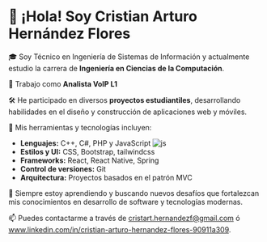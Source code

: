 # 👋 ¡Hola! Soy Cristian Arturo Hernández Flores

🎓 Soy Técnico en Ingeniería de Sistemas de Información y actualmente estudio la carrera de **Ingeniería en Ciencias de la Computación**.

💼 Trabajo como **Analista VoIP L1**

🛠️ He participado en diversos **proyectos estudiantiles**, desarrollando habilidades en el diseño y construcción de aplicaciones web y móviles.

🔧 Mis herramientas y tecnologías incluyen:
- **Lenguajes:** C++, C#, PHP y JavaScript ![js](https://github.com/user-attachments/assets/b62f83c2-9b9f-4303-9a42-5399b1bce4ca)
- **Estilos y UI:** CSS, Bootstrap, tailwindcss
- **Frameworks:** React, React Native, Spring
- **Control de versiones:** Git
- **Arquitectura:** Proyectos basados en el patrón MVC

🚀 Siempre estoy aprendiendo y buscando nuevos desafíos que fortalezcan mis conocimientos en desarrollo de software y tecnologías modernas.

📫 Puedes contactarme a través de cristart.hernandezf@gmail.com ó www.linkedin.com/in/cristian-arturo-hernandez-flores-90911a309.

<!--
**CristianHF29/CristianHF29** is a ✨ _special_ ✨ repository because its `README.md` (this file) appears on your GitHub profile.

Here are some ideas to get you started:

- 🔭 I’m currently working on ...
- 🌱 I’m currently learning ...
- 👯 I’m looking to collaborate on ...
- 🤔 I’m looking for help with ...
- 💬 Ask me about ...
- 📫 How to reach me: ...
- 😄 Pronouns: ...
- ⚡ Fun fact: ...
-->
